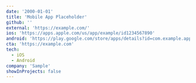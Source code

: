 ```yaml
---
date: '2000-01-01'
title: 'Mobile App Placeholder'
github: ''
external: 'https://example.com/'
ios: 'https://apps.apple.com/us/app/example/id1234567890'
android: 'https://play.google.com/store/apps/details?id=com.example.app'
cta: 'https://example.com'
tech:
  - iOS
  - Android
company: 'Sample'
showInProjects: false
---
```


